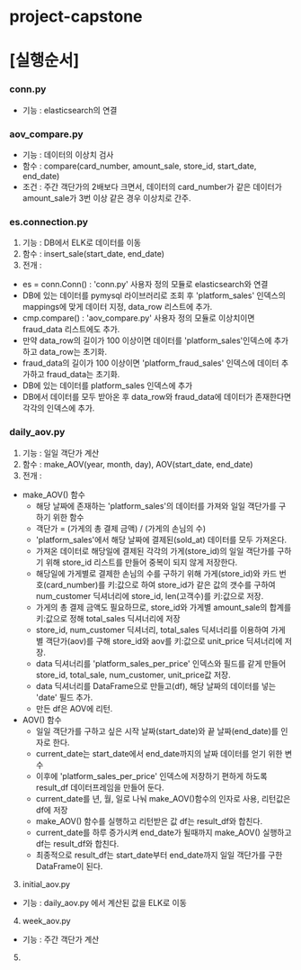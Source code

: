 # project-capstone

# [실행순서] 

### conn.py 
 - 기능 : elasticsearch의 연결

### aov_compare.py
 - 기능 : 데이터의 이상치 검사 
 - 함수 : compare(card_number, amount_sale, store_id, start_date, end_date)
 - 조건 : 주간 객단가의 2배보다 크면서, 데이터의 card_number가 같은 데이터가 amount_sale가 3번 이상 같은 경우 이상치로 간주.

### es.connection.py 
  1. 기능 : DB에서 ELK로 데이터를 이동
  2. 함수 : insert_sale(start_date, end_date)
  3. 전개 :
 - es = conn.Conn() : 'conn.py' 사용자 정의 모듈로 elasticsearch와 연결 
 - DB에 있는 데이터를 pymysql 라이브러리로 조회 후 'platform_sales' 인덱스의 mappings에 맞게 데이터 지정, data_row 리스트에 추가.
 - cmp.compare() : 'aov_compare.py' 사용자 정의 모듈로 이상치이면 fraud_data 리스트에도 추가.
 - 만약 data_row의 길이가 100 이상이면 데이터를 'platform_sales'인덱스에 추가하고 data_row는 초기화.
 - fraud_data의 길이가 100 이상이면 'platform_fraud_sales' 인덱스에 데이터 추가하고 fraud_data는 초기화.
 - DB에 있는 데이터를 platform_sales 인덱스에 추가 
 - DB에서 데이터를 모두 받아온 후 data_row와 fraud_data에 데이터가 존재한다면 각각의 인덱스에 추가.
  
### daily_aov.py 
  1. 기능 : 일일 객단가 계산
  2. 함수 : make_AOV(year, month, day), AOV(start_date, end_date)
  3. 전개 : 
 - make_AOV() 함수
    * 해당 날짜에 존재하는 'platform_sales'의 데이터를 가져와 일일 객단가를 구하기 위한 함수
    * 객단가 = (가게의 총 결제 금액) / (가게의 손님의 수) 
    * 'platform_sales'에서 해당 날짜에 결제된(sold_at) 데이터를 모두 가져온다. 
    * 가져온 데이터로 해당일에 결제된 각각의 가게(store_id)의 일일 객단가를 구하기 위해 store_id 리스트를 만들어 중복이 되지 않게 저장한다. 
    - 해당일에 가게별로 결제한 손님의 수를 구하기 위해 가게(store_id)와 카드 번호(card_number)를 키:값으로 하여 store_id가 같은 값의 갯수를 구하여                         num_customer 딕셔너리에 store_id, len(고객수)를 키:값으로 저장.
    - 가게의 총 결제 금액도 필요하므로, store_id와 가게별 amount_sale의 합계를 키:값으로 정해 total_sales 딕셔너리에 저장
    - store_id, num_customer 딕셔너리, total_sales 딕셔너리를 이용하여 가게별 객단가(aov)를 구해 store_id와 aov를 키:값으로 unit_price 딕셔너리에 저장. 
    - data 딕셔너리를 'platform_sales_per_price' 인덱스와 필드를 같게 만들어 store_id, total_sale, num_customer, unit_price값 저장.
    - data 딕셔너리를 DataFrame으로 만들고(df), 해당 날짜의 데이터를 넣는 'date' 필드 추가. 
    - 만든 df은 AOV에 리턴.
 - AOV() 함수 
    - 일일 객단가를 구하고 싶은 시작 날짜(start_date)와 끝 날짜(end_date)를 인자로 한다.
    - current_date는 start_date에서 end_date까지의 날짜 데이터를 얻기 위한 변수
    - 이후에 'platform_sales_per_price' 인덱스에 저장하기 편하게 하도록 result_df 데이터프레임을 만들어 둔다.
    - current_date를 년, 월, 일로 나눠 make_AOV()함수의 인자로 사용, 리턴값은 df에 저장 
    - make_AOV() 함수를 실행하고 리턴받은 값 df는 result_df와 합친다. 
    - current_date를 하루 증가시켜 end_date가 될때까지 make_AOV() 실행하고 df는 result_df와 합친다. 
    - 최종적으로 result_df는 start_date부터 end_date까지 일일 객단가를 구한 DataFrame이 된다. 
          
3. initial_aov.py 
  - 기능 : daily_aov.py 에서 계산된 값을 ELK로 이동 

4. week_aov.py 
  - 기능 : 주간 객단가 계산 

5. 

